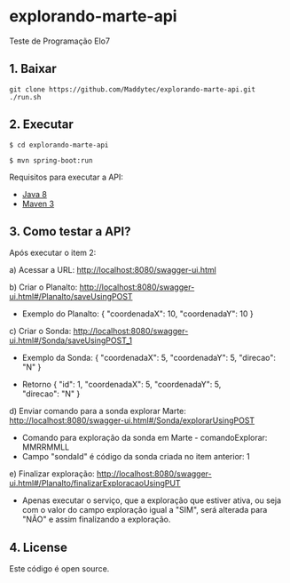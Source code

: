 
# explorando-marte-api
Teste de Programação Elo7

## 1. Baixar
```shell
git clone https://github.com/Maddytec/explorando-marte-api.git
./run.sh
```
## 2. Executar
`$ cd explorando-marte-api`

`$ mvn spring-boot:run`

Requisitos para executar a API:
* [Java 8](http://www.oracle.com/technetwork/java/javase/downloads/jdk8-downloads-2133151.html)
* [Maven 3](https://maven.apache.org)

## 3. Como testar a API?

Após executar o item 2:

a) Acessar a URL: [http://localhost:8080/swagger-ui.html](http://localhost:8080/swagger-ui.html)

b) Criar o Planalto: 
[http://localhost:8080/swagger-ui.html#/Planalto/saveUsingPOST](http://localhost:8080/swagger-ui.html#/Planalto/saveUsingPOST)

- Exemplo do Planalto: 
	{
	  "coordenadaX": 10,
	  "coordenadaY": 10
	}

c) Criar o Sonda:
[http://localhost:8080/swagger-ui.html#/Sonda/saveUsingPOST_1](http://localhost:8080/swagger-ui.html#/Sonda/saveUsingPOST_1) 
- Exemplo da Sonda:
{
  "coordenadaX": 5,
  "coordenadaY": 5,
  "direcao": "N"
}

- Retorno 
{  "id":  1,
  "coordenadaX":  5, 
   "coordenadaY":  5,  
   "direcao":  "N" 
 }

d) Enviar comando para a sonda explorar Marte:
[http://localhost:8080/swagger-ui.html#/Sonda/explorarUsingPOST](http://localhost:8080/swagger-ui.html#/Sonda/explorarUsingPOST)
- Comando para exploração da sonda em Marte - comandoExplorar: MMRRMMLL 
-  Campo "sondaId" é código da sonda criada no item anterior: 1

e) Finalizar exploração: 
[http://localhost:8080/swagger-ui.html#/Planalto/finalizarExploracaoUsingPUT](http://localhost:8080/swagger-ui.html#/Planalto/finalizarExploracaoUsingPUT)

- Apenas executar o serviço, que a exploração que estiver ativa, ou seja com o valor do campo exploração igual a "SIM", será alterada para "NÃO" e assim finalizando a exploração. 

## 4. License
Este código é open source.
